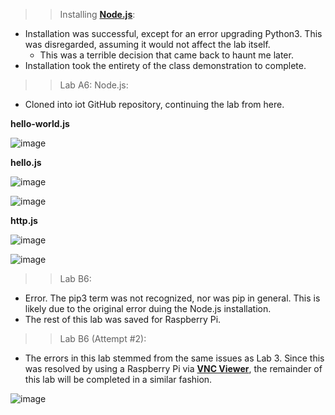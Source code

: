 >> Installing [**Node.js**](https://en.wikipedia.org/wiki/Node.js):

- Installation was successful, except for an error upgrading Python3. This was disregarded, assuming it would not affect the lab itself.
  - This was a terrible decision that came back to haunt me later.
- Installation took the entirety of the class demonstration to complete.

>> Lab A6: Node.js:

- Cloned into iot GitHub repository, continuing the lab from here.

**hello-world.js**

![image](https://user-images.githubusercontent.com/39775736/223158816-a64c3897-7f2b-42b6-93c2-bd773abf8ccf.png)

**hello.js**

![image](https://user-images.githubusercontent.com/39775736/223159989-2cc238a8-0bf6-49d8-a734-a3a4dad5b2a2.png)

![image](https://user-images.githubusercontent.com/39775736/223159909-3661e3f0-cff9-440a-ac30-118a62325ee8.png)

**http.js**

![image](https://user-images.githubusercontent.com/39775736/223161032-4bbfe817-24dd-4bc3-a234-9cc2f291c292.png)

![image](https://user-images.githubusercontent.com/39775736/223161120-d1055369-24a5-4084-8502-60e18d9b42af.png)

>> Lab B6: 

- Error. The pip3 term was not recognized, nor was pip in general. This is likely due to the original error duing the Node.js installation.
- The rest of this lab was saved for Raspberry Pi.

>> Lab B6 (Attempt #2):

- The errors in this lab stemmed from the same issues as Lab 3. Since this was resolved by using a Raspberry Pi via [**VNC Viewer**](https://en.wikipedia.org/wiki/RealVNC), the remainder of this lab will be completed in a similar fashion.

![image](https://user-images.githubusercontent.com/39775736/236353217-d7748514-0773-461d-9a27-b96a5b4360e9.png)
